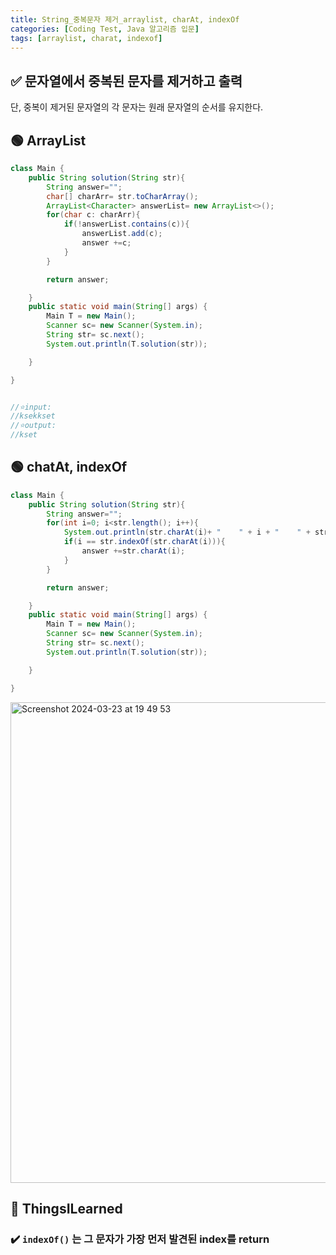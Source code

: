 ```yaml
---
title: String_중복문자 제거_arraylist, charAt, indexOf
categories: [Coding Test, Java 알고리즘 입문]
tags: [arraylist, charat, indexof]
---
```


## ✅ 문자열에서 중복된 문자를 제거하고 출력

단, 중복이 제거된 문자열의 각 문자는 원래 문자열의 순서를 유지한다.

## 🟢 ArrayList

```java
class Main {
    public String solution(String str){
        String answer="";
        char[] charArr= str.toCharArray();
        ArrayList<Character> answerList= new ArrayList<>();
        for(char c: charArr){
            if(!answerList.contains(c)){
                answerList.add(c);
                answer +=c;
            }
        }

        return answer;

    }
    public static void main(String[] args) {
        Main T = new Main();
        Scanner sc= new Scanner(System.in);
        String str= sc.next();
        System.out.println(T.solution(str));

    }

}


//⭐️input:
//ksekkset
//⭐️output:
//kset
```

## 🟢 chatAt, indexOf

```java
class Main {
    public String solution(String str){
        String answer="";
        for(int i=0; i<str.length(); i++){
            System.out.println(str.charAt(i)+ "    " + i + "    " + str.indexOf(str.charAt(i)));
            if(i == str.indexOf(str.charAt(i))){
                answer +=str.charAt(i);
            }
        }

        return answer;

    }
    public static void main(String[] args) {
        Main T = new Main();
        Scanner sc= new Scanner(System.in);
        String str= sc.next();
        System.out.println(T.solution(str));

    }

}
```

<img width="769" alt="Screenshot 2024-03-23 at 19 49 53" src="https://github.com/soheeparklee/sc_project_carrotMkt_improved/assets/97790983/f56387c2-44e9-4893-8343-e105052b433b">

## 🔵 ThingsILearned

### ✔️ `indexOf()` 는 그 문자가 가장 먼저 발견된 index를 return
